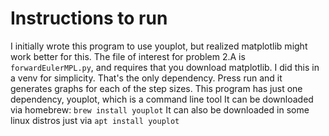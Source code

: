 # Instructions to run

I initially wrote this program to use youplot, but realized matplotlib might work better for this. The file of interest for problem 2.A is `forwardEulerMPL.py`, and requires that you download matplotlib. I did this in a venv for simplicity. That's the only dependency. Press run and it generates graphs for each of the step sizes.
This program has just one dependency, youplot, which is a command line tool
It can be downloaded via homebrew: `brew install youplot`
It can also be downloaded in some linux distros just via `apt install youplot`
